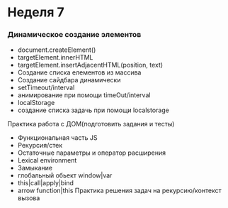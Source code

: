 # Неделя 7

### Динамическое создание элементов 

- document.createElement()
- targetElement.innerHTML  
- targetElement.insertAdjacentHTML(position, text)
- Создание списка елементов из массива
- Создание сайдбара динамически
- setTimeout/interval
- анимирование при помощи timeOut/interval
- localStorage
- создание списка задачь при помощи localstorage

Практика работа с ДОМ(подготовить задания и тесты)

- Функциональная часть JS
- Рекурсия/стек
- Остаточные параметры и оператор расширения
- Lexical environment
- Замыкание
- глобальный обьект window|var
- this|call|apply|bind
- arrow function|this
Практика решения задач на рекурсию/контекст вызова




